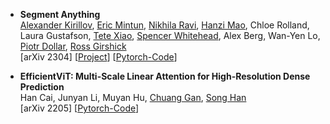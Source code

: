  

- **Segment Anything** <Br>
[Alexander Kirillov](https://alexander-kirillov.github.io/), [Eric Mintun](https://ericmintun.github.io/), [Nikhila Ravi](https://nikhilaravi.com/), [Hanzi Mao](https://hanzimao.me/), Chloe Rolland, Laura Gustafson, [Tete Xiao](https://tetexiao.com), [Spencer Whitehead](https://www.spencerwhitehead.com/), Alex Berg, Wan-Yen Lo, [Piotr Dollar](https://pdollar.github.io/), [Ross Girshick](https://www.rossgirshick.info/)  <Br>
[arXiv 2304] [[Project](https://segment-anything.com/)] [[Pytorch-Code](https://github.com/facebookresearch/segment-anything)] <Br> 
  
- **EfficientViT: Multi-Scale Linear Attention for High-Resolution Dense Prediction** <Br>
Han Cai, Junyan Li, Muyan Hu, [Chuang Gan](https://people.csail.mit.edu/ganchuang/), [Song Han](https://hanlab.mit.edu/songhan) <Br>
[arXiv 2205] [[Pytorch-Code](https://github.com/mit-han-lab/efficientvit)] <Br>
